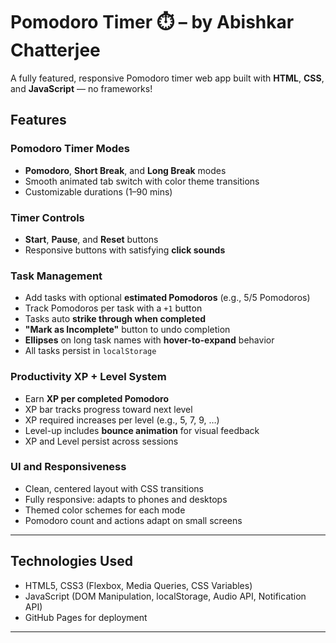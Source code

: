 # Pomodoro Timer ⏱️ – by Abishkar Chatterjee

A fully featured, responsive Pomodoro timer web app built with **HTML**, **CSS**, and **JavaScript** — no frameworks!

## Features

###  Pomodoro Timer Modes
- **Pomodoro**, **Short Break**, and **Long Break** modes
- Smooth animated tab switch with color theme transitions
- Customizable durations (1–90 mins)

###  Timer Controls
- **Start**, **Pause**, and **Reset** buttons
- Responsive buttons with satisfying **click sounds**

### Task Management
- Add tasks with optional **estimated Pomodoros** (e.g., 5/5 Pomodoros)
- Track Pomodoros per task with a `+1` button
- Tasks auto **strike through when completed**
- **"Mark as Incomplete"** button to undo completion
- **Ellipses** on long task names with **hover-to-expand** behavior
- All tasks persist in `localStorage`

### Productivity XP + Level System
- Earn **XP per completed Pomodoro**
- XP bar tracks progress toward next level
- XP required increases per level (e.g., 5, 7, 9, …)
- Level-up includes **bounce animation** for visual feedback
- XP and Level persist across sessions

### UI and Responsiveness
- Clean, centered layout with CSS transitions
- Fully responsive: adapts to phones and desktops
- Themed color schemes for each mode
- Pomodoro count and actions adapt on small screens

---

## Technologies Used

- HTML5, CSS3 (Flexbox, Media Queries, CSS Variables)
- JavaScript (DOM Manipulation, localStorage, Audio API, Notification API)
- GitHub Pages for deployment

---


